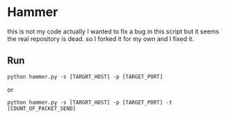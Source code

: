 # Hammer

this is not my code actually I wanted to fix a bug in this script but it seems the real repository is dead. so I forked it for my own and I fixed it.

## Run

`python hammer.py -s [TARGRT_HOST] -p [TARGET_PORT]`

or

`python hammer.py -s [TARGRT_HOST] -p [TARGET_PORT] -t [COUNT_OF_PACKET_SEND]`
